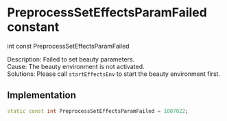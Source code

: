 


# PreprocessSetEffectsParamFailed constant







int const PreprocessSetEffectsParamFailed
  




<p>Description: Failed to set beauty parameters. <br>Cause: The beauty environment is not activated. <br>Solutions: Please call <code>startEffectsEnv</code> to start the beauty environment first.</p>



## Implementation

```dart
static const int PreprocessSetEffectsParamFailed = 1007022;
```








